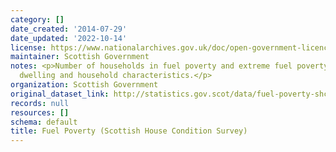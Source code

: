 ```yaml
---
category: []
date_created: '2014-07-29'
date_updated: '2022-10-14'
license: https://www.nationalarchives.gov.uk/doc/open-government-licence/version/3/
maintainer: Scottish Government
notes: <p>Number of households in fuel poverty and extreme fuel poverty by selected
  dwelling and household characteristics.</p>
organization: Scottish Government
original_dataset_link: http://statistics.gov.scot/data/fuel-poverty-shcs
records: null
resources: []
schema: default
title: Fuel Poverty (Scottish House Condition Survey)
---
```


